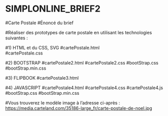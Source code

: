 # SIMPLONLINE_BRIEF2
#Carte Postale
#Énoncé du brief

 #Réaliser des prototypes de carte postale en utilisant  les technologies suivantes :

#1) HTML et du CSS, SVG
#cartePostale.html   
#cartePostale.css
 
#2) BOOTSTRAP
#cartePostale2.html
#cartePostale2.css
#bootStrap.css
#bootStrap.min.css

#3) FLIPBOOK
#cartePostale3.html

#4) JAVASCRIPT
#cartePostale4.html
#cartePostale4.css
#cartePostale4.js
#bootStrap.css
#bootStrap.min.css


#Vous trouverez le modèle image à l’adresse ci-après : https://media.carteland.com/35186-large_fr/carte-postale-de-noel.jpg 
